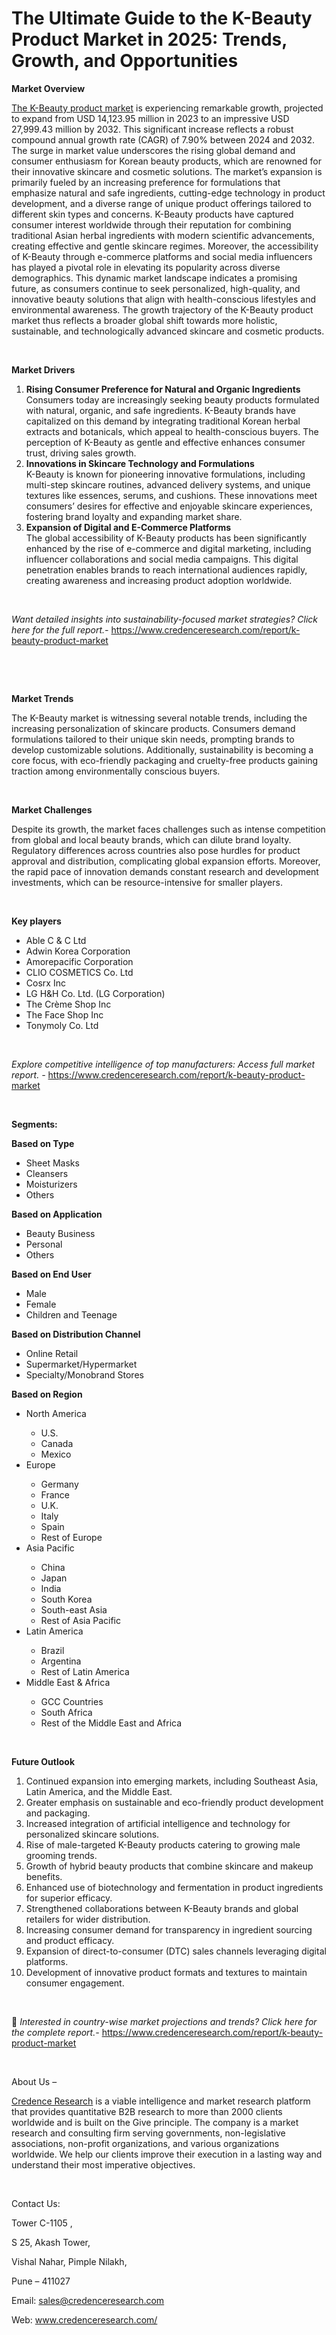 # The Ultimate Guide to the K-Beauty Product Market in 2025: Trends, Growth, and Opportunities


<p><strong>Market Overview</strong></p>
<p><a href="https://www.credenceresearch.com/report/k-beauty-product-market">The K-Beauty product market</a> is experiencing remarkable growth, projected to expand from USD 14,123.95 million in 2023 to an impressive USD 27,999.43 million by 2032. This significant increase reflects a robust compound annual growth rate (CAGR) of 7.90% between 2024 and 2032. The surge in market value underscores the rising global demand and consumer enthusiasm for Korean beauty products, which are renowned for their innovative skincare and cosmetic solutions. The market&rsquo;s expansion is primarily fueled by an increasing preference for formulations that emphasize natural and safe ingredients, cutting-edge technology in product development, and a diverse range of unique product offerings tailored to different skin types and concerns. K-Beauty products have captured consumer interest worldwide through their reputation for combining traditional Asian herbal ingredients with modern scientific advancements, creating effective and gentle skincare regimes. Moreover, the accessibility of K-Beauty through e-commerce platforms and social media influencers has played a pivotal role in elevating its popularity across diverse demographics. This dynamic market landscape indicates a promising future, as consumers continue to seek personalized, high-quality, and innovative beauty solutions that align with health-conscious lifestyles and environmental awareness. The growth trajectory of the K-Beauty product market thus reflects a broader global shift towards more holistic, sustainable, and technologically advanced skincare and cosmetic products.</p>
<p><strong>&nbsp;</strong></p>
<p><strong>Market Drivers</strong></p>
<ol>
<li><strong> Rising Consumer Preference for Natural and Organic Ingredients</strong><br data-start="1743" data-end="1746" /> Consumers today are increasingly seeking beauty products formulated with natural, organic, and safe ingredients. K-Beauty brands have capitalized on this demand by integrating traditional Korean herbal extracts and botanicals, which appeal to health-conscious buyers. The perception of K-Beauty as gentle and effective enhances consumer trust, driving sales growth.</li>
<li data-start="2113" data-end="2499"><strong data-start="2113" data-end="2171"> Innovations in Skincare Technology and Formulations</strong><br data-start="2171" data-end="2174" /> K-Beauty is known for pioneering innovative formulations, including multi-step skincare routines, advanced delivery systems, and unique textures like essences, serums, and cushions. These innovations meet consumers&rsquo; desires for effective and enjoyable skincare experiences, fostering brand loyalty and expanding market share.</li>
<li data-start="2501" data-end="2890"><strong data-start="2501" data-end="2553"> Expansion of Digital and E-Commerce Platforms</strong><br data-start="2553" data-end="2556" /> The global accessibility of K-Beauty products has been significantly enhanced by the rise of e-commerce and digital marketing, including influencer collaborations and social media campaigns. This digital penetration enables brands to reach international audiences rapidly, creating awareness and increasing product adoption worldwide.</li>
</ol>
<p><strong>&nbsp;</strong></p>
<p><em>Want detailed insights into sustainability-focused market strategies? Click here for the full report.- </em><a href="https://www.credenceresearch.com/report/k-beauty-product-market">https://www.credenceresearch.com/report/k-beauty-product-market</a></p>
<p>&nbsp;</p>
<p>&nbsp;</p>
<p><strong>Market Trends</strong></p>
<p>The K-Beauty market is witnessing several notable trends, including the increasing personalization of skincare products. Consumers demand formulations tailored to their unique skin needs, prompting brands to develop customizable solutions. Additionally, sustainability is becoming a core focus, with eco-friendly packaging and cruelty-free products gaining traction among environmentally conscious buyers.</p>
<p><strong>&nbsp;</strong></p>
<p><strong>Market Challenges</strong></p>
<p>Despite its growth, the market faces challenges such as intense competition from global and local beauty brands, which can dilute brand loyalty. Regulatory differences across countries also pose hurdles for product approval and distribution, complicating global expansion efforts. Moreover, the rapid pace of innovation demands constant research and development investments, which can be resource-intensive for smaller players.</p>
<p><strong>&nbsp;</strong></p>
<p><strong>Key players</strong></p>
<ul>
<li>Able C &amp; C Ltd</li>
<li>Adwin Korea Corporation</li>
<li>Amorepacific Corporation</li>
<li>CLIO COSMETICS Co. Ltd</li>
<li>Cosrx Inc</li>
<li>LG H&amp;H Co. Ltd. (LG Corporation)</li>
<li>The Cr&egrave;me Shop Inc</li>
<li>The Face Shop Inc</li>
<li>Tonymoly Co. Ltd</li>
</ul>
<p>&nbsp;</p>
<p><em>Explore competitive intelligence of top manufacturers: Access full market report. - </em><a href="https://www.credenceresearch.com/report/k-beauty-product-market">https://www.credenceresearch.com/report/k-beauty-product-market</a></p>
<p>&nbsp;</p>
<p><strong>Segments:</strong></p>
<p><strong>Based on Type</strong></p>
<ul>
<li>Sheet Masks</li>
<li>Cleansers</li>
<li>Moisturizers</li>
<li>Others</li>
</ul>
<p><strong>Based on Application</strong></p>
<ul>
<li>Beauty Business</li>
<li>Personal</li>
<li>Others</li>
</ul>
<p><strong>Based on End User</strong></p>
<ul>
<li>Male</li>
<li>Female</li>
<li>Children and Teenage</li>
</ul>
<p><strong>Based on Distribution Channel</strong></p>
<ul>
<li>Online Retail</li>
<li>Supermarket/Hypermarket</li>
<li>Specialty/Monobrand Stores</li>
</ul>
<p><strong>Based on Region</strong></p>
<ul>
<li>North America</li>
<ul>
<li>U.S.</li>
<li>Canada</li>
<li>Mexico</li>
</ul>
<li>Europe</li>
<ul>
<li>Germany</li>
<li>France</li>
<li>U.K.</li>
<li>Italy</li>
<li>Spain</li>
<li>Rest of Europe</li>
</ul>
<li>Asia Pacific</li>
<ul>
<li>China</li>
<li>Japan</li>
<li>India</li>
<li>South Korea</li>
<li>South-east Asia</li>
<li>Rest of Asia Pacific</li>
</ul>
<li>Latin America</li>
<ul>
<li>Brazil</li>
<li>Argentina</li>
<li>Rest of Latin America</li>
</ul>
<li>Middle East &amp; Africa</li>
<ul>
<li>GCC Countries</li>
<li>South Africa</li>
<li>Rest of the Middle East and Africa</li>
</ul>
</ul>
<p>&nbsp;</p>
<p><strong>Future Outlook </strong></p>
<ol>
<li>Continued expansion into emerging markets, including Southeast Asia, Latin America, and the Middle East.</li>
<li>Greater emphasis on sustainable and eco-friendly product development and packaging.</li>
<li>Increased integration of artificial intelligence and technology for personalized skincare solutions.</li>
<li>Rise of male-targeted K-Beauty products catering to growing male grooming trends.</li>
<li>Growth of hybrid beauty products that combine skincare and makeup benefits.</li>
<li>Enhanced use of biotechnology and fermentation in product ingredients for superior efficacy.</li>
<li>Strengthened collaborations between K-Beauty brands and global retailers for wider distribution.</li>
<li>Increasing consumer demand for transparency in ingredient sourcing and product efficacy.</li>
<li>Expansion of direct-to-consumer (DTC) sales channels leveraging digital platforms.</li>
<li>Development of innovative product formats and textures to maintain consumer engagement.</li>
</ol>
<p><strong>&nbsp;</strong></p>
<p>📌 <em>Interested in country-wise market projections and trends? Click here for the complete report.- </em><a href="https://www.credenceresearch.com/report/k-beauty-product-market">https://www.credenceresearch.com/report/k-beauty-product-market</a></p>
<p>&nbsp;</p>
<p>About Us &ndash;</p>
<p><a href="https://www.credenceresearch.com/">Credence Research</a> is a viable intelligence and market research platform that provides quantitative B2B research to more than 2000 clients worldwide and is built on the Give principle. The company is a market research and consulting firm serving governments, non-legislative associations, non-profit organizations, and various organizations worldwide. We help our clients improve their execution in a lasting way and understand their most imperative objectives.</p>
<p>&nbsp;</p>
<p>Contact Us:</p>
<p>Tower C-1105 ,</p>
<p>S 25, Akash Tower,</p>
<p>Vishal Nahar, Pimple Nilakh,</p>
<p>Pune &ndash; 411027</p>
<p>Email: <a href="mailto:sales@credenceresearch.com">sales@credenceresearch.com</a></p>
<p>Web: <a href="http://www.credenceresearch.com/">www.credenceresearch.com/</a></p>
